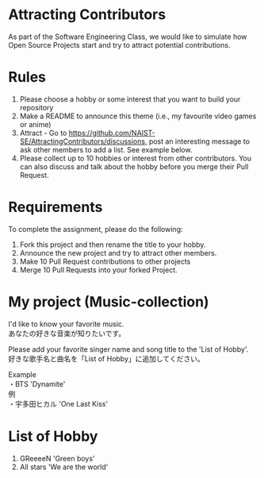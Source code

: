 # Attracting Contributors
As part of the Software Engineering Class, we would like to simulate how Open Source Projects start and try to attract potential contributions.

# Rules

1. Please choose a hobby or some interest that you want to build your repository
2. Make a README to announce this theme (i.e., my favourite video games or anime)
3. Attract - Go to https://github.com/NAIST-SE/AttractingContributors/discussions, post an interesting message to ask other members to add a list. See example below.
4. Please collect up to 10 hobbies or interest from other contributors. You can also discuss and talk about the hobby before you merge their Pull Request.

# Requirements
To complete the assignment, please do the following:
1. Fork this project and then rename the title to your hobby. 
2. Announce the new project and try to attract other members.
3. Make 10 Pull Request contributions to other projects
4. Merge 10 Pull Requests into your forked Project.

# My project (Music-collection) 
I'd like to know your favorite music.  
あなたの好きな音楽が知りたいです。

Please add your favorite singer name and song title to the 'List of Hobby'.  
好きな歌手名と曲名を「List of Hobby」に追加してください。

Example  
・BTS 'Dynamite'  
例  
・宇多田ヒカル 'One Last Kiss'  

# List of Hobby
1. GReeeeN 'Green boys'<br>
2. All stars 'We are the world'<br>   
